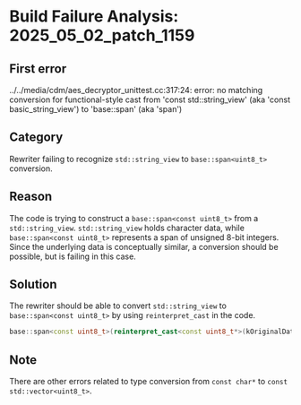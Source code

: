 # Build Failure Analysis: 2025_05_02_patch_1159

## First error

../../media/cdm/aes_decryptor_unittest.cc:317:24: error: no matching conversion for functional-style cast from 'const std::string_view' (aka 'const basic_string_view<char>') to 'base::span<const uint8_t>' (aka 'span<const unsigned char>')

## Category
Rewriter failing to recognize `std::string_view` to `base::span<uint8_t>` conversion.

## Reason
The code is trying to construct a `base::span<const uint8_t>` from a `std::string_view`. `std::string_view` holds character data, while `base::span<const uint8_t>` represents a span of unsigned 8-bit integers. Since the underlying data is conceptually similar, a conversion should be possible, but is failing in this case.

## Solution
The rewriter should be able to convert `std::string_view` to `base::span<const uint8_t>` by using `reinterpret_cast` in the code.

```c++
base::span<const uint8_t>(reinterpret_cast<const uint8_t*>(kOriginalData.data()), kOriginalData.size())
```

## Note
There are other errors related to type conversion from `const char*` to `const std::vector<uint8_t>`.